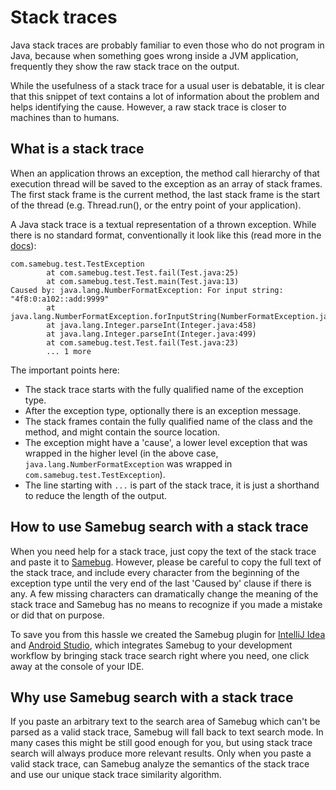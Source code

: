 # Stack traces

Java stack traces are probably familiar to even those who do not program in Java, because when something goes
wrong inside a JVM application, frequently they show the raw stack trace on the output.

While the usefulness of a stack trace for a usual user is debatable, it is clear that this snippet of
text contains a lot of information about the problem and helps identifying the cause. However, a raw
stack trace is closer to machines than to humans.

## What is a stack trace

When an application throws an exception, the method call hierarchy of that execution thread will be
saved to the exception as an array of stack frames. The first stack frame is the current method, the
last stack frame is the start of the thread (e.g. Thread.run(), or the entry point of your application).

A Java stack trace is a textual representation of a thrown exception. While there is no standard format,
conventionally it look like this (read more in the [docs](https://docs.oracle.com/javase/8/docs/api/java/lang/Throwable.html#printStackTrace--)):
```
com.samebug.test.TestException
        at com.samebug.test.Test.fail(Test.java:25)
        at com.samebug.test.Test.main(Test.java:13)
Caused by: java.lang.NumberFormatException: For input string: "4f8:0:a102::add:9999"
        at java.lang.NumberFormatException.forInputString(NumberFormatException.java:48)
        at java.lang.Integer.parseInt(Integer.java:458)
        at java.lang.Integer.parseInt(Integer.java:499)
        at com.samebug.test.Test.fail(Test.java:23)
        ... 1 more
```

The important points here:
- The stack trace starts with the fully qualified name of the exception type.
- After the exception type, optionally there is an exception message.
- The stack frames contain the fully qualified name of the class and the method, and might contain the source location.
- The exception might have a 'cause', a lower level exception that was wrapped in the higher level
(in the above case, `java.lang.NumberFormatException` was wrapped in `com.samebug.test.TestException`).
- The line starting with `...` is part of the stack trace, it is just a shorthand to reduce the length of the output.

## How to use Samebug search with a stack trace

When you need help for a stack trace, just copy the text of the stack trace and paste it to [Samebug](https://samebug.io/search).
However, please be careful to copy the full text of the stack trace, and include every character
from the beginning of the exception type until the very end of the last 'Caused by' clause if there is any. A few
missing characters can dramatically change the meaning of the stack trace and Samebug has no means to recognize
if you made a mistake or did that on purpose.

To save you from this hassle we created the Samebug plugin for
[IntelliJ Idea](integration/intellij-idea/install.md) and
[Android Studio](integration/android-studio/install.md),
which integrates Samebug to your development workflow by bringing stack trace search right where you need,
one click away at the console of your IDE.

## Why use Samebug search with a stack trace

If you paste an arbitrary text to the search area of Samebug which can't be parsed as a valid stack trace,
Samebug will fall back to text search mode. In many cases this might be still good enough for you, but
using stack trace search will always produce more relevant results. Only when you paste a valid stack trace,
can Samebug analyze the semantics of the stack trace and use our unique stack trace similarity algorithm.
